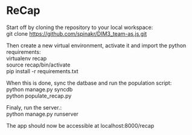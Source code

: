 ReCap
===========
Start off by cloning the repository to your local workspace:<br>
git clone https://github.com/spinakr/DIM3_team-as.js.git <br>

Then create a new virtual environment, activate it and import the python requirements: <br>
virtualenv recap <br>
source recap/bin/activate <br>
pip install -r requirements.txt <br>

When this is done, sync the datbase and run the population script: <br>
python manage.py syncdb <br>
python populate_recap.py <br>

Finaly, run the server.: <br>
python manage.py runserver <br>

The app should now be accessible at localhost:8000/recap <br>
